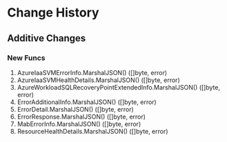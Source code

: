 # Change History

## Additive Changes

### New Funcs

1. AzureIaaSVMErrorInfo.MarshalJSON() ([]byte, error)
1. AzureIaaSVMHealthDetails.MarshalJSON() ([]byte, error)
1. AzureWorkloadSQLRecoveryPointExtendedInfo.MarshalJSON() ([]byte, error)
1. ErrorAdditionalInfo.MarshalJSON() ([]byte, error)
1. ErrorDetail.MarshalJSON() ([]byte, error)
1. ErrorResponse.MarshalJSON() ([]byte, error)
1. MabErrorInfo.MarshalJSON() ([]byte, error)
1. ResourceHealthDetails.MarshalJSON() ([]byte, error)
